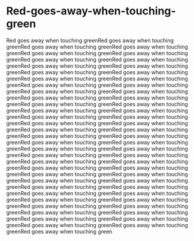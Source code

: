 # Red-goes-away-when-touching-green
Red goes away when touching greenRed goes away when touching greenRed goes away when touching greenRed goes away when touching greenRed goes away when touching greenRed goes away when touching greenRed goes away when touching greenRed goes away when touching greenRed goes away when touching greenRed goes away when touching greenRed goes away when touching greenRed goes away when touching greenRed goes away when touching greenRed goes away when touching greenRed goes away when touching greenRed goes away when touching greenRed goes away when touching greenRed goes away when touching greenRed goes away when touching greenRed goes away when touching greenRed goes away when touching greenRed goes away when touching greenRed goes away when touching greenRed goes away when touching greenRed goes away when touching greenRed goes away when touching greenRed goes away when touching greenRed goes away when touching greenRed goes away when touching greenRed goes away when touching greenRed goes away when touching greenRed goes away when touching greenRed goes away when touching greenRed goes away when touching greenRed goes away when touching greenRed goes away when touching greenRed goes away when touching greenRed goes away when touching greenRed goes away when touching greenRed goes away when touching greenRed goes away when touching greenRed goes away when touching greenRed goes away when touching greenRed goes away when touching greenRed goes away when touching greenRed goes away when touching greenRed goes away when touching greenRed goes away when touching greenRed goes away when touching greenRed goes away when touching greenRed goes away when touching greenRed goes away when touching greenRed goes away when touching greenRed goes away when touching greenRed goes away when touching greenRed goes away when touching greenRed goes away when touching greenRed goes away when touching greenRed goes away when touching greenRed goes away when touching greenRed goes away when touching green
